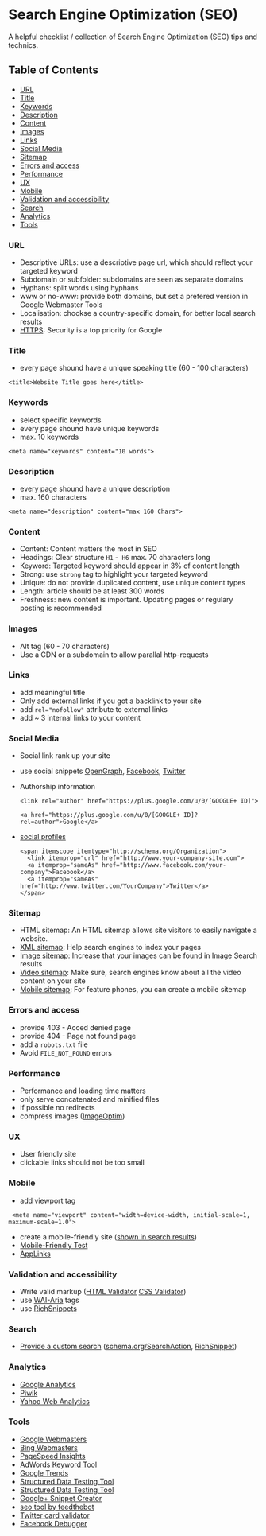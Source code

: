 # Search Engine Optimization (SEO)
A helpful checklist / collection of Search Engine Optimization (SEO) tips and technics.

## Table of Contents
* [URL](#url)
* [Title](#title)
* [Keywords](#keywords)
* [Description](#description)
* [Content](#content)
* [Images](#images)
* [Links](#links)
* [Social Media](#social-media)
* [Sitemap](#sitemap)
* [Errors and access](#errors-and-access)
* [Performance](#performance)
* [UX](#ux)
* [Mobile](#mobile)
* [Validation and accessibility](#Vvlidation-and-accessibility)
* [Search](#search)
* [Analytics](#analytics)
* [Tools](#tools)

### URL
* Descriptive URLs: use a descriptive page url, which should reflect your targeted keyword
* Subdomain or subfolder: subdomains are seen as separate domains
* Hyphans: split words using hyphans
* www or no-www: provide both domains, but set a prefered version in Google Webmaster Tools
* Localisation: chookse a country-specific domain, for better local search results
* [HTTPS](http://googlewebmastercentral.blogspot.be/2014/08/https-as-ranking-signal.html): Security is a top priority for Google

### Title
* every page shound have a unique speaking title (60 - 100 characters)

```
<title>Website Title goes here</title>
```

### Keywords
* select specific keywords
* every page shound have unique keywords
* max. 10 keywords

```
<meta name="keywords" content="10 words">
```

### Description
* every page shound have a unique description
* max. 160 characters

```
<meta name="description" content="max 160 Chars">
```

### Content
* Content: Content matters the most in SEO
* Headings: Clear structure `H1` -` H6` max. 70 characters long
* Keyword: Targeted keyword should appear in 3% of content length
* Strong: use `strong` tag to highlight your targeted keyword
* Unique: do not provide duplicated content, use unique content types
* Length: article should be at least 300 words
* Freshness: new content is important. Updating pages or regulary posting is recommended

### Images
* Alt tag (60 - 70 characters)
* Use a CDN or a subdomain to allow parallal http-requests

### Links
* add meaningful title
* Only add external links if you got a backlink to your site
* add `rel="nofollow"` attribute to external links
* add ~ 3 internal links to your content

### Social Media
* Social link rank up your site
* use social snippets [OpenGraph](http://ogp.me/), [Facebook](https://developers.facebook.com/docs/sharing/best-practices), [Twitter](https://dev.twitter.com/cards/getting-started)
* Authorship information

  `<link rel="author" href="https://plus.google.com/u/0/[GOOGLE+ ID]">`

  `<a href="https://plus.google.com/u/0/[GOOGLE+ ID]?rel=author">Google</a>`
* [social profiles](https://developers.google.com/webmasters/structured-data/customize/social-profiles)

  ```
  <span itemscope itemtype="http://schema.org/Organization">
    <link itemprop="url" href="http://www.your-company-site.com">
    <a itemprop="sameAs" href="http://www.facebook.com/your-company">Facebook</a>
    <a itemprop="sameAs" href="http://www.twitter.com/YourCompany">Twitter</a>
  </span>
  ```

### Sitemap
* HTML sitemap: An HTML sitemap allows site visitors to easily navigate a website.
* [XML sitemap](https://support.google.com/webmasters/answer/183668): Help search engines to index your pages
* [Image sitemap](https://support.google.com/webmasters/answer/178636): Increase that your images can be found in Image Search results
* [Video sitemap](https://support.google.com/webmasters/answer/80471): Make sure, search engines know about all the video content on your site
* [Mobile sitemap](https://support.google.com/webmasters/answer/6082207): For feature phones, you can create a mobile sitemap

### Errors and access
* provide 403 - Acced denied page
* provide 404 - Page not found page
* add a `robots.txt` file
* Avoid `FILE_NOT_FOUND` errors

### Performance
* Performance and loading time matters
* only serve concatenated and minified files
* if possible no redirects
* compress images ([ImageOptim](https://imageoptim.com/))

### UX
* User friendly site
* clickable links should not be too small

### Mobile
* add viewport tag

```
 <meta name="viewport" content="width=device-width, initial-scale=1, maximum-scale=1.0">
 ```

* create a mobile-friendly site ([shown in search results](http://googlewebmastercentral.blogspot.be/2014/11/helping-users-find-mobile-friendly-pages.html))
* [Mobile-Friendly Test](https://www.google.com/webmasters/tools/mobile-friendly/)
* [AppLinks](http://applinks.org/documentation/)

### Validation and accessibility
* Write valid markup ([HTML Validator](http://validator.w3.org/) [CSS Validator](http://jigsaw.w3.org/css-validator/))
* use [WAI-Aria](http://www.w3.org/TR/wai-aria/) tags
* use [RichSnippets](http://schema.org/)

### Search
* [Provide a custom search](https://developers.google.com/custom-search/) ([schema.org/SearchAction](http://schema.org/SearchAction), [RichSnippet](https://developers.google.com/webmasters/richsnippets/sitelinkssearch?utm_source=wmc-blog&utm_medium=direct-referral&utm_campaign=sitelinks-searchbox))

### Analytics
* [Google Analytics](http://www.google.com/analytics/)
* [Piwik](http://piwik.org/)
* [Yahoo Web Analytics]( (web.analytics.yahoo.com))

### Tools
* [Google Webmasters](https://www.google.com/webmasters/)
* [Bing Webmasters](http://www.bing.com/toolbox/webmaster)
* [PageSpeed Insights](https://developers.google.com/speed/pagespeed/insights/)
* [AdWords Keyword Tool](https://adwords.google.com/KeywordPlanner)
* [Google Trends](http://www.google.com/trends/)
* [Structured Data Testing Tool](http://www.google.com/webmasters/tools/richsnippets)
* [Structured Data Testing Tool](https://developers.google.com/structured-data/testing-tool/)
* [Google+ Snippet Creator](https://developers.google.com/+/web/snippet/)
* [seo tool by feedthebot](http://www.feedthebot.com/tools/)
* [Twitter card validator](https://cards-dev.twitter.com/validator)
* [Facebook Debugger](https://developers.facebook.com/tools/debug)
